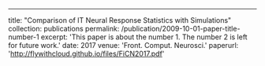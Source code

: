 ---
title: "Comparison of IT Neural Response Statistics with Simulations"
collection: publications
permalink: /publication/2009-10-01-paper-title-number-1
excerpt: 'This paper is about the number 1. The number 2 is left for future work.'
date: 2017
venue: 'Front. Comput. Neurosci.'
paperurl: 'http://flywithcloud.github.io/files/FiCN2017.pdf'
